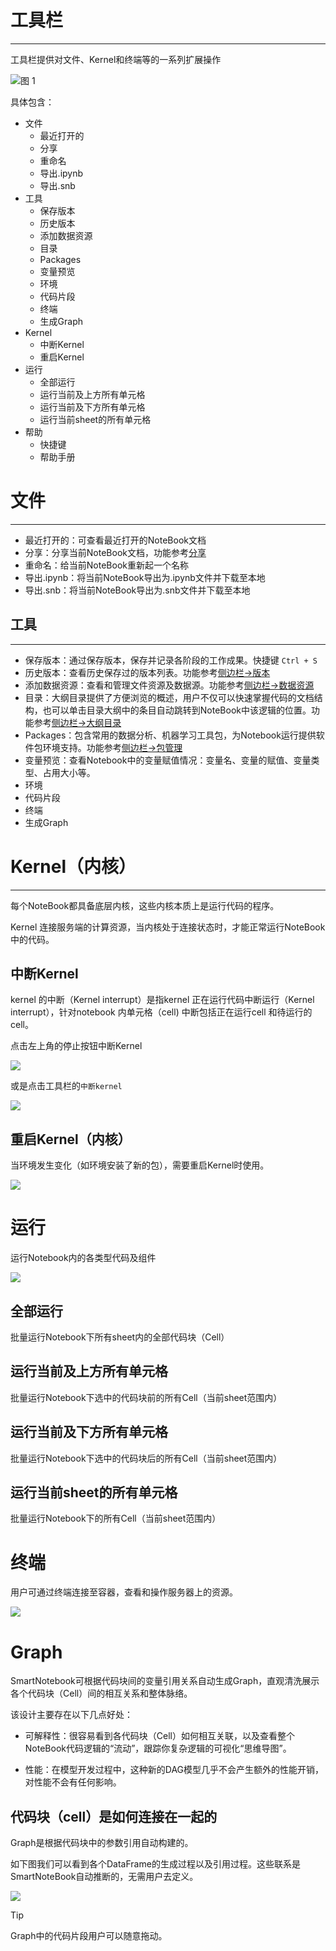 # 工具栏
---
工具栏提供对文件、Kernel和终端等的一系列扩展操作

![图 1](../images/toobar%E7%9A%84%E6%93%8D%E4%BD%9C.png)  


具体包含：

* 文件
  * 最近打开的
  * 分享
  * 重命名
  * 导出.ipynb
  * 导出.snb
* 工具
  * 保存版本
  * 历史版本
  * 添加数据资源
  * 目录
  * Packages
  * 变量预览
  * 环境
  * 代码片段
  * 终端
  * 生成Graph
* Kernel
  * 中断Kernel
  * 重启Kernel
* 运行
  * 全部运行
  * 运行当前及上方所有单元格
  * 运行当前及下方所有单元格
  * 运行当前sheet的所有单元格
* 帮助
  * 快捷键
  * 帮助手册


# 文件
---
* 最近打开的：可查看最近打开的NoteBook文档
* 分享：分享当前NoteBook文档，功能参考<a href="./Share.md" title="分享">分享</a>
* 重命名：给当前NoteBook重新起一个名称
* 导出.ipynb：将当前NoteBook导出为.ipynb文件并下载至本地
* 导出.snb：将当前NoteBook导出为.snb文件并下载至本地


## 工具
---
* 保存版本：通过保存版本，保存并记录各阶段的工作成果。快捷键 `Ctrl + S`
* 历史版本：查看历史保存过的版本列表。功能参考<a href="./Sidebar.md" title="历史版本">侧边栏->版本</a>
* 添加数据资源：查看和管理文件资源及数据源。功能参考<a href="./Sidebar.md" title="数据资源">侧边栏->数据资源</a>
* 目录：大纲目录提供了方便浏览的概述，用户不仅可以快速掌握代码的文档结构，也可以单击目录大纲中的条目自动跳转到NoteBook中该逻辑的位置。功能参考<a href="./Sidebar.md" title="大纲目录">侧边栏->大纲目录</a>
* Packages：包含常用的数据分析、机器学习工具包，为Notebook运行提供软件包环境支持。功能参考<a href="./Sidebar.md" title="包管理">侧边栏->包管理</a>
* 变量预览：查看Notebook中的变量赋值情况：变量名、变量的赋值、变量类型、占用大小等。
* 环境
* 代码片段
* 终端
* 生成Graph

# Kernel（内核）
---
每个NoteBook都具备底层内核，这些内核本质上是运行代码的程序。

Kernel 连接服务端的计算资源，当内核处于连接状态时，才能正常运行NoteBook中的代码。

## 中断Kernel

kernel 的中断（Kernel interrupt）是指kernel 正在运行代码中断运行（Kernel interrupt），针对notebook 内单元格（cell) 中断包括正在运行cell 和待运行的cell。
 
点击左上角的停止按钮中断Kernel

![](/assets/zdkr.png)

或是点击工具栏的`中断kernel`

![](/assets/zdkr2.png)

## 重启Kernel（内核）

当环境发生变化（如环境安装了新的包），需要重启Kernel时使用。

![](/assets/cqkr.png)


# 运行

运行Notebook内的各类型代码及组件

![](/assets/yxdm.png)

## 全部运行

批量运行Notebook下所有sheet内的全部代码块（Cell）

## 运行当前及上方所有单元格

批量运行Notebook下选中的代码块前的所有Cell（当前sheet范围内）

## 运行当前及下方所有单元格

批量运行Notebook下选中的代码块后的所有Cell（当前sheet范围内）

## 运行当前sheet的所有单元格

批量运行Notebook下的所有Cell（当前sheet范围内）


# 终端

用户可通过终端连接至容器，查看和操作服务器上的资源。

![](/assets/zdtr.png)

# Graph

SmartNotebook可根据代码块间的变量引用关系自动生成Graph，直观清洗展示各个代码块（Cell）间的相互关系和整体脉络。

该设计主要存在以下几点好处：

- 可解释性：很容易看到各代码块（Cell）如何相互关联，以及查看整个NoteBook代码逻辑的“流动”，跟踪你复杂逻辑的可视化“思维导图”。

- 性能：在模型开发过程中，这种新的DAG模型几乎不会产生额外的性能开销，对性能不会有任何影响。

## 代码块（cell）是如何连接在一起的

Graph是根据代码块中的参数引用自动构建的。

如下图我们可以看到各个DataFrame的生成过程以及引用过程。这些联系是SmartNoteBook自动推断的，无需用户去定义。

![](/assets/gra.png)

> [!Tip]
> Graph中的代码片段用户可以随意拖动。





